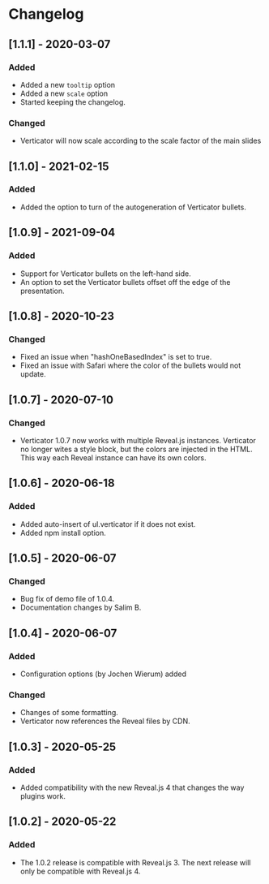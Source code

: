 # Changelog

## [1.1.1] - 2020-03-07
### Added
- Added a new `tooltip` option
- Added a new `scale` option
- Started keeping the changelog.

### Changed
- Verticator will now scale according to the scale factor of the main slides



## [1.1.0] - 2021-02-15
### Added
- Added the option to turn of the autogeneration of Verticator bullets.



## [1.0.9] - 2021-09-04
### Added
- Support for Verticator bullets on the left-hand side.
- An option to set the Verticator bullets offset off the edge of the presentation.



## [1.0.8] - 2020-10-23
### Changed
- Fixed an issue when "hashOneBasedIndex" is set to true. 
- Fixed an issue with Safari where the color of the bullets would not update.



## [1.0.7] - 2020-07-10
### Changed
- Verticator 1.0.7 now works with multiple Reveal.js instances. Verticator no longer wites a style block, but the colors are injected in the HTML. This way each Reveal instance can have its own colors.



## [1.0.6] - 2020-06-18
### Added
- Added auto-insert of ul.verticator if it does not exist. 
- Added npm install option.



## [1.0.5] - 2020-06-07
### Changed
- Bug fix of demo file of 1.0.4.
- Documentation changes by Salim B.



## [1.0.4] - 2020-06-07
### Added
- Configuration options (by Jochen Wierum) added
### Changed
- Changes of some formatting.
- Verticator now references the Reveal files by CDN.



## [1.0.3] - 2020-05-25
### Added
- Added compatibility with the new Reveal.js 4 that changes the way plugins work.



## [1.0.2] - 2020-05-22
### Added
- The 1.0.2 release is compatible with Reveal.js 3. The next release will only be compatible with Reveal.js 4.